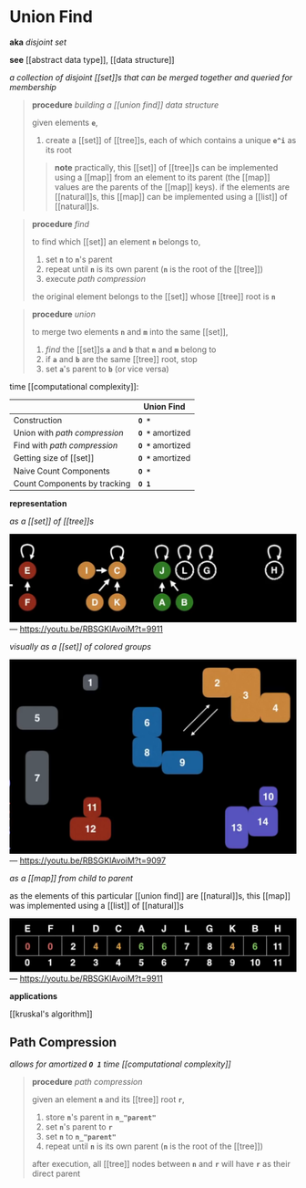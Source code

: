 # Union Find

**aka** _disjoint set_

**see** [[abstract data type]], [[data structure]]

_a collection of disjoint [[set]]s that can be merged together and queried for membership_

> **procedure** _building a [[union find]] data structure_
>
> given elements **`e`**,
>
> 1. create a [[set]] of [[tree]]s, each of which contains a unique **`e^i`** as its root
>
> > **note** practically, this [[set]] of [[tree]]s can be implemented using a [[map]] from an element to its parent (the [[map]] values are the parents of the [[map]] keys). if the elements are [[natural]]s, this [[map]] can be implemented using a [[list]] of [[natural]]s.

> **procedure** _find_
>
> to find which [[set]] an element **`n`** belongs to,
>
> 1. set **`n`** to **`n`**'s parent
> 2. repeat until **`n`** is its own parent (**`n`** is the root of the [[tree]])
> 3. execute _path compression_
>
> the original element belongs to the [[set]] whose [[tree]] root is **`n`**

> **procedure** _union_
>
> to merge two elements **`n`** and **`m`** into the same [[set]],
>
> 1. _find_ the [[set]]s **`a`** and **`b`** that **`n`** and **`m`** belong to
> 2. if **`a`** and **`b`** are the same [[tree]] root, stop
> 3. set **`a`**'s parent to **`b`** (or vice versa)

time [[computational complexity]]:

|                               | Union Find          |
| ----------------------------- | ------------------- |
| Construction                  | **`O *`**           |
| Union with _path compression_ | **`O *`** amortized |
| Find with _path compression_  | **`O *`** amortized |
| Getting size of [[set]]       | **`O *`** amortized |
| Naive Count Components        | **`O *`**           |
| Count Components by tracking  | **`O 1`**           |

**representation**

_as a [[set]] of [[tree]]s_

![](20220914132818.png) &mdash; <https://youtu.be/RBSGKlAvoiM?t=9911>

_visually as a [[set]] of colored groups_

![](20220914132951.png) &mdash; <https://youtu.be/RBSGKlAvoiM?t=9097>

_as a [[map]] from child to parent_

as the elements of this particular [[union find]] are [[natural]]s, this [[map]] was implemented using a [[list]] of [[natural]]s

![](20220914133131.png) &mdash; <https://youtu.be/RBSGKlAvoiM?t=9911>

**applications**

[[kruskal's algorithm]]

## Path Compression

_allows for amortized **`O 1`** time [[computational complexity]]_

> **procedure** _path compression_
>
> given an element **`n`** and its [[tree]] root **`r`**,
>
> 1. store **`n`**'s parent in **`n_"parent"`**
> 2. set **`n`**'s parent to **`r`**
> 3. set **`n`** to **`n_"parent"`**
> 4. repeat until **`n`** is its own parent (**`n`** is the root of the [[tree]])
>
> after execution, all [[tree]] nodes between **`n`** and **`r`** will have **`r`** as their direct parent
